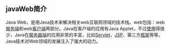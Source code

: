 ## javaWeb简介

Java Web，是用Java技术来解决相关web互联网领域的技术栈。web包括：web[服务端](https://baike.baidu.com/item/服务端/6492316?fromModule=lemma_inlink)和web[客户端](https://baike.baidu.com/item/客户端/101081?fromModule=lemma_inlink)两部分。Java在客户端的应用有Java Applet，不过[使用](https://baike.baidu.com/item/使用/7741550?fromModule=lemma_inlink)得很少，Java在[服务器端](https://baike.baidu.com/item/服务器端/3369401?fromModule=lemma_inlink)的应用非常的丰富，比如[Servlet](https://baike.baidu.com/item/Servlet/477555?fromModule=lemma_inlink)，[JSP](https://baike.baidu.com/item/JSP/141543?fromModule=lemma_inlink)、第三方[框架](https://baike.baidu.com/item/框架/1212667?fromModule=lemma_inlink)等等。Java技术对Web领域的发展注入了强大的动力。